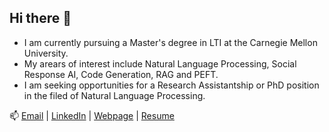 ## Hi there 👋

<!--
**wenkai-li/wenkai-li** is a ✨ _special_ ✨ repository because its `README.md` (this file) appears on your GitHub profile.

Here are some ideas to get you started:

- 🔭 I’m currently working on ...
- 🌱 I’m currently learning ...
- 👯 I’m looking to collaborate on ...
- 🤔 I’m looking for help with ...
- 💬 Ask me about ...
- 📫 How to reach me: ...
- 😄 Pronouns: ...
- ⚡ Fun fact: ...
-->

- I am currently pursuing a Master's degree in LTI at the Carnegie Mellon University.
- My arears of interest include Natural Language Processing, Social Response AI, Code Generation, RAG and PEFT.
- I am seeking opportunities for a Research Assistantship or PhD position in the filed of Natural Language Processing.

📫 [Email](mailto:wenkail@cs.cmu.edu) | [LinkedIn](https://www.linkedin.com/in/wenkai-li) | [Webpage](https://wenkai-li.github.io/) | [Resume](https://wenkaili.com/resume/)

